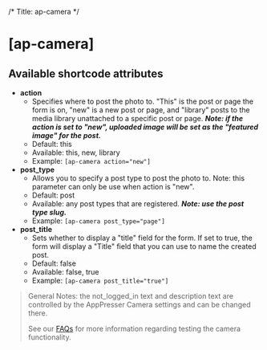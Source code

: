 /*
Title: ap-camera
 */

# [ap-camera]

## Available shortcode attributes

* **action**
	* Specifies where to post the photo to. "This" is the post or page the form is on, "new" is a new post or page, and "library" posts to the media library unattached to a specific post or page. ***Note: if the action is set to "new", uploaded image will be set as the "featured image" for the post.***
	* Default: this
	* Available: this, new, library
	* Example: `[ap-camera action="new"]`
* **post_type**
	* Allows you to specify a post type to post the photo to. Note: this parameter can only be use when action is "new".
	* Default: post
	* Available: any post types that are registered. ***Note: use the post type slug.***
	* Example: `[ap-camera post_type="page"]`
* **post_title**
	* Sets whether to display a "title" field for the form. If set to true, the form will display a "Title" field that you can use to name the created post.
	* Default: false
	* Available: false, true
	* Example: `[ap-camera post_title="true"]`

>General Notes: the not_logged_in text and description text are controlled by the AppPresser Camera settings and can be changed there.
>
>See our [FAQs](../../../faq/) for more information regarding testing the camera functionality.
